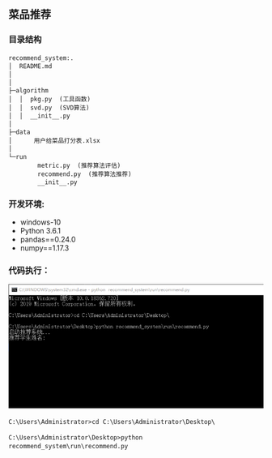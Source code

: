 ## 菜品推荐



### 目录结构
```
recommend_system:.
│  README.md
│
│
├─algorithm   
│  │  pkg.py  (工具函数)
│  │  svd.py  (SVD算法)
│  │  __init__.py
│
├─data
│      用户给菜品打分表.xlsx
│
└─run
        metric.py  (推荐算法评估)
        recommend.py  (推荐算法推荐)
        __init__.py
```

### 开发环境:
- windows-10 
- Python 3.6.1 
- pandas==0.24.0 
- numpy==1.17.3



### 代码执行：


![](run/run.png)


`C:\Users\Administrator>cd C:\Users\Administrator\Desktop\`

`C:\Users\Administrator\Desktop>python
recommend_system\run\recommend.py`



